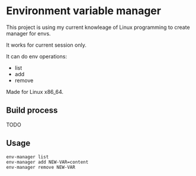 # Environment variable manager

This project is using my current knowleage of Linux programming to create manager for envs.

It works for current session only.

It can do env operations:

* list
* add
* remove

Made for Linux x86_64.

## Build process

TODO

## Usage

```shell
env-manager list
env-manager add NEW-VAR=content
env-manager remove NEW-VAR
```
